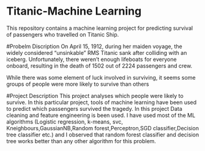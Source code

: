 # Titanic-Machine Learning
This repository contains a machine learning project for predicting survival of passengers who travelled on Titanic Ship.

#Probelm Discription
On April 15, 1912, during her maiden voyage, the widely considered “unsinkable” RMS Titanic sank after colliding with an iceberg. Unfortunately, there weren’t enough lifeboats for everyone onboard, 
resulting in the death of 1502 out of 2224 passengers and crew.

While there was some element of luck involved in surviving, it seems some groups of people were more likely to survive than others

#Project Description
This project analyses which people were likely to survive. In this particular project, tools of machine learning have been used to predict which passengers survived the tragedy.
In this project Data cleaning and feature engineering is been used. I have used most of the  ML algorithms (Logistic regression, k-means, svc, Kneighbours,GaussianNB,Random forest,Perceptron,SGD classifier,Decision tree classifier etc.)
and I observed that random forest classifier and decision tree works better than any other algorithm for this problem.
